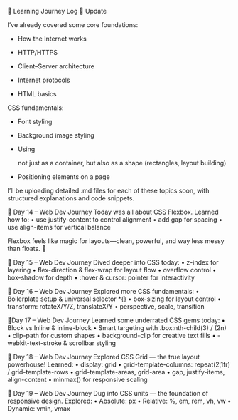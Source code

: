 📓 Learning Journey Log
🔔 Update

I’ve already covered some core foundations:

- How the Internet works

- HTTP/HTTPS

- Client–Server architecture

- Internet protocols

- HTML basics

CSS fundamentals:

- Font styling

- Background image styling

- Using <div> not just as a container, but also as a shape (rectangles, layout building)

- Positioning elements on a page

I’ll be uploading detailed .md files for each of these topics soon, with structured explanations and code snippets.

📓 Day 14 – Web Dev Journey
Today was all about CSS Flexbox.
Learned how to:
• use justify-content to control alignment
• add gap for spacing
• use align-items for vertical balance

Flexbox feels like magic for layouts—clean, powerful, and way less messy than floats. 🚀

📓 Day 15 – Web Dev Journey
Dived deeper into CSS today:
• z-index for layering
• flex-direction & flex-wrap for layout flow
• overflow control
• box-shadow for depth
• :hover & cursor: pointer for interactivity

📓 Day 16 – Web Dev Journey
Explored more CSS fundamentals:
• Boilerplate setup & universal selector *{}
• box-sizing for layout control
• transform: rotateX/Y/Z, translateX/Y
• perspective, scale, transition

📓Day 17 – Web Dev Journey
Learned some underrated CSS gems today:
• Block vs Inline & inline-block
• Smart targeting with .box:nth-child(3) / (2n)
• clip-path for custom shapes
• background-clip for creative text fills
• -webkit-text-stroke & scrollbar styling

📓 Day 18 – Web Dev Journey
Explored CSS Grid — the true layout powerhouse!
Learned:
• display: grid
• grid-template-columns: repeat(2,1fr) / grid-template-rows
• grid-template-areas, grid-area
• gap, justify-items, align-content
• minmax() for responsive scaling

📓 Day 19 – Web Dev Journey
Dug into CSS units — the foundation of responsive design.
Explored:
• Absolute: px
• Relative: %, em, rem, vh, vw
• Dynamic: vmin, vmax

